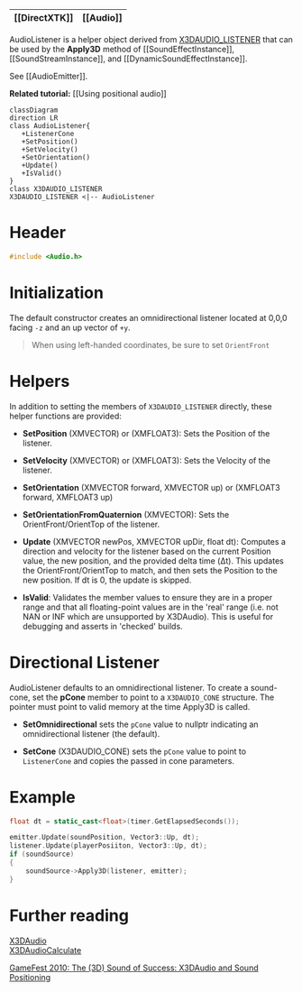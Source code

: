 |[[DirectXTK]]|[[Audio]]|
|---|---|

AudioListener is a helper object derived from [X3DAUDIO_LISTENER](https://docs.microsoft.com/windows/win32/api/x3daudio/ns-x3daudio-x3daudio_listener) that can be used by the **Apply3D** method of [[SoundEffectInstance]], [[SoundStreamInstance]], and [[DynamicSoundEffectInstance]].

See [[AudioEmitter]].

**Related tutorial:** [[Using positional audio]]

```mermaid
classDiagram
direction LR
class AudioListener{
   +ListenerCone
   +SetPosition()
   +SetVelocity()
   +SetOrientation()
   +Update()
   +IsValid()
}
class X3DAUDIO_LISTENER
X3DAUDIO_LISTENER <|-- AudioListener
```

# Header
```cpp
#include <Audio.h>
```

# Initialization

The default constructor creates an omnidirectional listener located at 0,0,0 facing ``-z`` and an up vector of ``+y``.

> When using left-handed coordinates, be sure to set ``OrientFront``

# Helpers

In addition to setting the members of ``X3DAUDIO_LISTENER`` directly, these helper functions are provided:

* **SetPosition** (XMVECTOR) or (XMFLOAT3): Sets the Position of the listener.

* **SetVelocity** (XMVECTOR) or (XMFLOAT3): Sets the Velocity of the listener.

* **SetOrientation** (XMVECTOR forward, XMVECTOR up) or (XMFLOAT3 forward, XMFLOAT3 up)
* **SetOrientationFromQuaternion** (XMVECTOR): Sets the OrientFront/OrientTop of the listener.

* **Update** (XMVECTOR newPos, XMVECTOR upDir, float dt): Computes a direction and velocity for the listener based on the current Position value, the new position, and the provided delta time (&#916;t). This updates the OrientFront/OrientTop to match, and then sets the Position to the new position. If dt is 0, the update is skipped.

* **IsValid**: Validates the member values to ensure they are in a proper range and that all floating-point values are in the 'real' range (i.e. not NAN or INF which are unsupported by X3DAudio). This is useful for debugging and asserts in 'checked' builds.

# Directional Listener
AudioListener defaults to an omnidirectional listener. To create a sound-cone, set the **pCone** member to point to a ``X3DAUDIO_CONE`` structure. The pointer must point to valid memory at the time Apply3D is called. 

* **SetOmnidirectional** sets the ``pCone`` value to nullptr indicating an omnidirectional listener (the default).

* **SetCone** (X3DAUDIO_CONE) sets the ``pCone`` value to point to ``ListenerCone`` and copies the passed in cone parameters.

# Example

```cpp
float dt = static_cast<float>(timer.GetElapsedSeconds());

emitter.Update(soundPosition, Vector3::Up, dt);
listener.Update(playerPosiiton, Vector3::Up, dt);
if (soundSource)
{
    soundSource->Apply3D(listener, emitter);
}
```

# Further reading
[X3DAudio](https://docs.microsoft.com/windows/win32/xaudio2/x3daudio)  
[X3DAudioCalculate](https://docs.microsoft.com/windows/win32/api/x3daudio/nf-x3daudio-x3daudiocalculate)

[GameFest 2010: The (3D) Sound of Success: X3DAudio and Sound Positioning](https://www.microsoft.com/en-us/download/details.aspx?id=17627)
